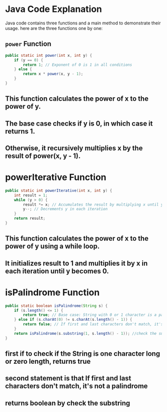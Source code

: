 # Java Code Explanation

Java code contains three functions and a main method to demonstrate their usage.
here are the three functions one by one:

## `power` Function

```java
public static int power(int x, int y) {
    if (y == 0) {
        return 1; // Exponent of 0 is 1 in all conditions
    } else {
        return x * power(x, y - 1);
    }
}
```

## This function calculates the power of x to the power of y.
## The base case checks if y is 0, in which case it returns 1.
## Otherwise, it recursively multiplies x by the result of power(x, y - 1).

# powerIterative Function

```java
public static int powerIterative(int x, int y) {
    int result = 1;
    while (y > 0) {
        result *= x; // Accumulates the result by multiplying x until y becomes 0
        y--; // Decrements y in each iteration
    }
    return result;
}
```

## This function calculates the power of x to the power of y using a while loop.
## It initializes result to 1 and multiplies it by x in each iteration until y becomes 0.


# isPalindrome Function

```java
public static boolean isPalindrome(String s) {
    if (s.length() <= 1) {
        return true; // Base case: String with 0 or 1 character is a palindrome
    } else if (s.charAt(0) != s.charAt(s.length() - 1)) {
        return false; // If first and last characters don't match, it's not a palindrome
    }
    return isPalindrome(s.substring(1, s.length() - 1)); //check the substring
}
```

## first if to check if the String is one character long or zero length, returns true
## second statement is that If first and last characters don't match, it's not a palindrome
## returns boolean by check the substring